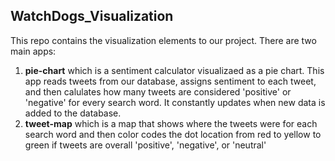 ## WatchDogs_Visualization
This repo contains the visualization elements to our project.
There are two main apps:
1. **pie-chart** which is a sentiment calculator visualizaed as a pie chart. This app reads tweets from our database, assigns sentiment to each tweet, and then calulates how many tweets are considered 'positive' or 'negative' for every search word. It constantly updates when new data is added to the database.
2. **tweet-map** which is a map that shows where the tweets were for each search word and then color codes the dot location from red to yellow to green if tweets are overall 'positive', 'negative', or 'neutral'

